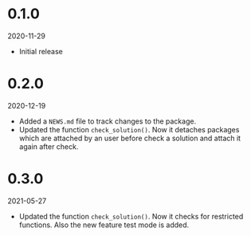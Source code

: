 # 0.1.0

2020-11-29

* Initial release

# 0.2.0

2020-12-19

* Added a `NEWS.md` file to track changes to the package.
* Updated the function `check_solution()`. Now it detaches packages which are attached by an user before check a solution and attach it again after check.

# 0.3.0

2021-05-27

* Updated the function `check_solution()`. Now it checks for restricted functions. Also the new feature test mode is added.
